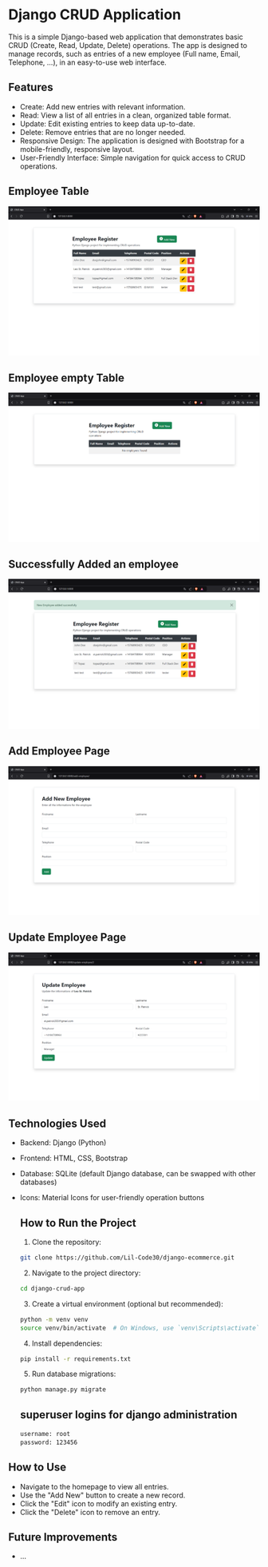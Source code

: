 # Django CRUD Application
This is a simple Django-based web application that demonstrates basic CRUD (Create, Read, Update, Delete) operations. The app is designed to manage records, such as entries of a new employee (Full name, Email, Telephone, ...), in an easy-to-use web interface.

## Features
- Create: Add new entries with relevant information.
- Read: View a list of all entries in a clean, organized table format.
- Update: Edit existing entries to keep data up-to-date.
- Delete: Remove entries that are no longer needed.
- Responsive Design: The application is designed with Bootstrap for a mobile-friendly, responsive layout.
- User-Friendly Interface: Simple navigation for quick access to CRUD operations.

## Employee Table 
![Alt text](screenshots/employee-table.png)

## Employee empty Table 
![Alt text](screenshots/employee-empty-table.png)

## Successfully Added an employee
![Alt text](screenshots/added-newemployee.png)

## Add Employee Page
![Alt text](screenshots/add-employee.png)

## Update Employee Page 
![Alt text](screenshots/update-employee.png)

## Technologies Used
- Backend: Django (Python)
- Frontend: HTML, CSS, Bootstrap
- Database: SQLite (default Django database, can be swapped with other databases)
- Icons: Material Icons for user-friendly operation buttons

  ## How to Run the Project
  1. Clone the repository:
   ``` bash
  git clone https://github.com/Lil-Code30/django-ecommerce.git
  ```
  2. Navigate to the project directory:
   ``` bash
  cd django-crud-app
  ```
  3. Create a virtual environment (optional but recommended):
   ``` bash
  python -m venv venv
  source venv/bin/activate  # On Windows, use `venv\Scripts\activate`
  ```
  4. Install dependencies:
   ``` bash
  pip install -r requirements.txt
  ```
  5. Run database migrations:
   ``` bash
  python manage.py migrate
  ```
  ## superuser logins for django administration
  ``` bash
  username: root
  password: 123456
  ```
## How to Use
- Navigate to the homepage to view all entries.
- Use the "Add New" button to create a new record.
- Click the "Edit" icon to modify an existing entry.
- Click the "Delete" icon to remove an entry.
  
## Future Improvements
- ...
